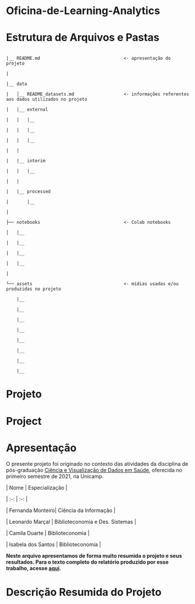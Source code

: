 # Oficina-de-Learning-Analytics
# Estrutura de Arquivos e Pastas 

  

``` 

|__ README.md                                <- apresentação do projeto 

| 

|__ data 

|   │__ README_datasets.md                   <- informações referentes aos dados utilizados no projeto 

|   |__ external 

|   |   |__  

|   |   |__  

|   |   |__  

|   | 

|   |__ interim 

|   |   |__  

|   | 

|   |__ processed 

|       |__  

| 

├── notebooks                                <- Colab notebooks 

│   |__  

|   |__  

|   |__  

|   |__  

| 

└── assets                                   <- mídias usadas e/ou produzidas no projeto 

    |__                           

    |__                     

    |__       

    |__  

    |__  

    |__  

    |__  

    |__  

``` 

# Projeto 

  

# Project  

  

# Apresentação 

  

O presente projeto foi originado no contexto das atividades da disciplina de pós-graduação [Ciência e Visualização de Dados em Saúde](https://github.com/datasci4health/home), oferecida no primeiro semestre de 2021, na Unicamp. 

  

| Nome  | Especialização | 

| :-: | :-: | 

| Fernanda Monteiro| Ciência da Informação | 

| Leonardo Marçal  | Biblioteconomia e Des. Sistemas | 

| Camila Duarte  | Biblioteconomia | 

| Isabela dos Santos | Biblioteconomia | 

  

**Neste arquivo apresentamos de forma muito resumida o projeto e seus resultados. Para o texto completo do relatório produzido por esse trabalho, acesse [aqui](./assets/relatorio_final.pdf).** 

  

# Descrição Resumida do Projeto 
